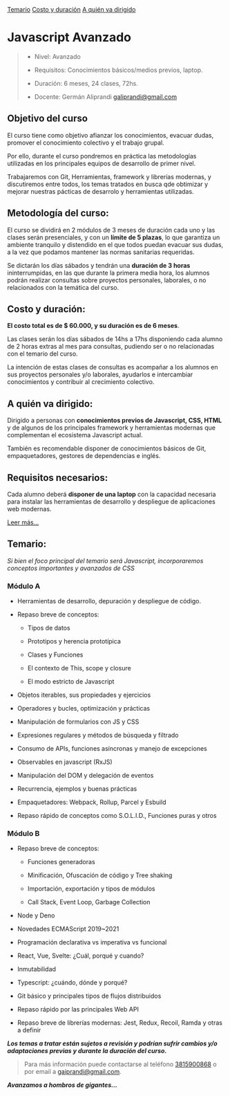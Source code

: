 <link rel="stylesheet" href="../assets/css/main.css">

<nav class="menu">
  <a href="#temario">Temario</a>
  <a href="#costo-y-duración">Costo y duración</a>
  <a href="#a-quién-va-dirigido">A quién va dirigido</a>
</nav>

# Javascript Avanzado

> - Nivel: Avanzado
>
> - Requisitos: Conocimientos básicos/medios previos, laptop.
>
> - Duración: 6 meses, 24 clases, 72hs.
>
> - Docente: Germán Aliprandi <galiprandi@gmail.com>

## Objetivo del curso

El curso tiene como objetivo afianzar los conocimientos, evacuar dudas, promover el conocimiento colectivo y el trabajo grupal.

Por ello, durante el curso pondremos en práctica las metodologías utilizadas en los principales equipos de desarrollo de primer nivel.

Trabajaremos con Git, Herramientas, framework y librerías modernas, y discutiremos entre todos, los temas tratados en busca qde obtimizar y mejorar nuestras pácticas de desarrolo y herramientas utilizadas.

## Metodología del curso:

El curso se dividirá en 2 módulos de 3 meses de duración cada uno y las clases serán presenciales, y con un **límite de 5 plazas**, lo que garantiza un ambiente tranquilo y distendido en el que todos puedan evacuar sus dudas, a la vez que podamos mantener las normas sanitarias requeridas.

Se dictarán los días sábados y tendrán una **duración de 3 horas** ininterrumpidas, en las que durante la primera media hora, los alumnos podrán realizar consultas sobre proyectos personales, laborales, o no relacionados con la temática del curso.

## Costo y duración:

**El costo total es de $ 60.000, y su duración es de 6 meses**.

Las clases serán los días sábados de 14hs a 17hs disponiendo cada alumno de 2 horas extras al mes para consultas, pudiendo ser o no relacionadas con el temario del curso.

La intención de estas clases de consultas es acompañar a los alumnos en sus proyectos personales y/o laborales, ayudarlos e intercambiar conocimientos y contribuir al crecimiento colectivo.

## A quién va dirigido:

Dirigido a personas con **conocimientos previos de Javascript, CSS, HTML** y de algunos de los principales framework y herramientas modernas que complementan el ecosistema Javascript actual.

También es recomendable disponer de conocimientos básicos de Git, empaquetadores, gestores de dependencias e inglés.

## Requisitos necesarios:

Cada alumno deberá **disponer de una laptop** con la capacidad necesaria para instalar las herramientas de desarrollo y despliegue de aplicaciones web modernas.

[Leer más...](https://github.com/galiprandi/cursos/wiki/Javascript-Avanzado:-Antes-de-comenzar)

## Temario:

_Si bien el foco principal del temario será Javascript, incorporaremos conceptos importantes y avanzados de CSS_

### Módulo A

- Herramientas de desarrollo, depuración y despliegue de código.

- Repaso breve de conceptos:

  - Tipos de datos

  - Prototipos y herencia prototípica

  - Clases y Funciones

  - El contexto de This, scope y closure

  - El modo estricto de Javascript

- Objetos iterables, sus propiedades y ejercicios

- Operadores y bucles, optimización y prácticas

- Manipulación de formularios con JS y CSS

- Expresiones regulares y métodos de búsqueda y filtrado

- Consumo de APIs, funciones asíncronas y manejo de excepciones

- Observables en javascript (RxJS)

- Manipulación del DOM y delegación de eventos

- Recurrencia, ejemplos y buenas prácticas

- Empaquetadores: Webpack, Rollup, Parcel y Esbuild

- Repaso rápido de conceptos como S.O.L.I.D., Funciones puras y otros

### Módulo B

- Repaso breve de conceptos:

  - Funciones generadoras

  - Minificación, Ofuscación de código y Tree shaking

  - Importación, exportación y tipos de módulos

  - Call Stack, Event Loop, Garbage Collection

- Node y Deno

- Novedades ECMAScript 2019~2021

- Programación declarativa vs imperativa vs funcional

- React, Vue, Svelte: ¿Cuál, porqué y cuando?

- Inmutabilidad

- Typescript: ¿cuándo, dónde y porqué?

- Git básico y principales tipos de flujos distribuidos

- Repaso rápido por las principales Web API

- Repaso breve de librerías modernas: Jest, Redux, Recoil, Ramda y otras a definir

**_Los temas a tratar están sujetos a revisión y podrían sufrir cambios y/o adaptaciones previas y durante la duración del curso._**

> Para más información puede contactarse al teléfono <a href="tel:3815900868">3815900868</a> o por email a <gaiprandi@gmail.com>.

***Avanzamos a hombros de gigantes...***
